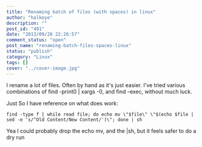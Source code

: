 ```yaml
---
title: "Renaming batch of files (with spaces) in linux"
author: "halkeye"
description: ""
post_id: "491"
date: "2013/09/28 22:26:57"
comment_status: "open"
post_name: "renaming-batch-files-spaces-linux"
status: "publish"
category: "Linux"
tags: []
cover: "../cover-image.jpg"
---
```


I rename a lot of files. Often by hand as it's just easier. I've tried various combinations of find -print0 | xargs -0, and find -exec, without much luck.

Just So I have reference on what does work:

```
find -type f | while read file; do echo mv \"$file\" \"$(echo $file | sed -e 's/^Old Content/New Content/')\"; done | sh
```


Yea I could probably drop the echo mv, and the |sh, but it feels safer to do a dry run

